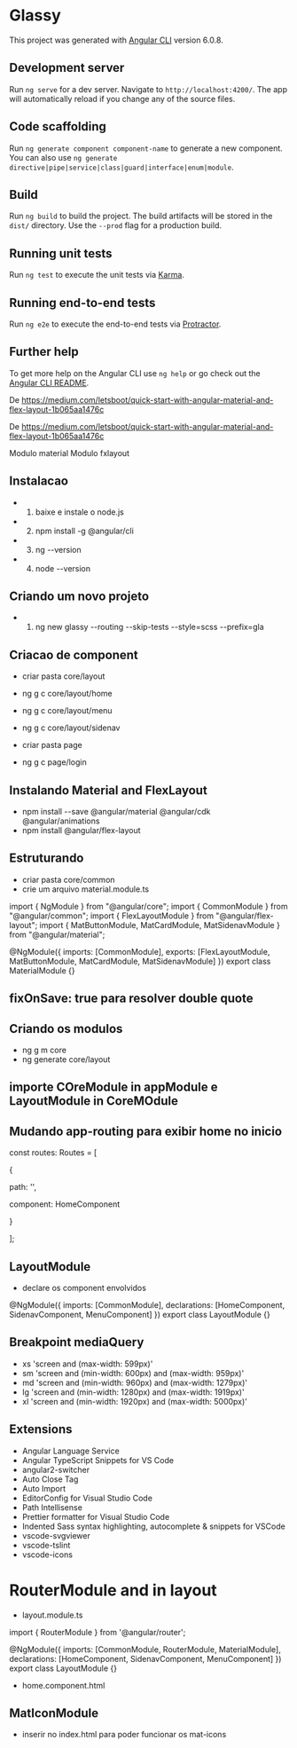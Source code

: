 # Glassy

This project was generated with [Angular CLI](https://github.com/angular/angular-cli) version 6.0.8.

## Development server

Run `ng serve` for a dev server. Navigate to `http://localhost:4200/`. The app will automatically reload if you change any of the source files.

## Code scaffolding

Run `ng generate component component-name` to generate a new component. You can also use `ng generate directive|pipe|service|class|guard|interface|enum|module`.

## Build

Run `ng build` to build the project. The build artifacts will be stored in the `dist/` directory. Use the `--prod` flag for a production build.

## Running unit tests

Run `ng test` to execute the unit tests via [Karma](https://karma-runner.github.io).

## Running end-to-end tests

Run `ng e2e` to execute the end-to-end tests via [Protractor](http://www.protractortest.org/).

## Further help

To get more help on the Angular CLI use `ng help` or go check out the [Angular CLI README](https://github.com/angular/angular-cli/blob/master/README.md).

De <https://medium.com/letsboot/quick-start-with-angular-material-and-flex-layout-1b065aa1476c>

De <https://medium.com/letsboot/quick-start-with-angular-material-and-flex-layout-1b065aa1476c>

Modulo material
Modulo fxlayout

## Instalacao

- 1. baixe e instale o node.js
- 2. npm install -g @angular/cli
- 3. ng --version
- 4. node --version

## Criando um novo projeto

- 1. ng new glassy --routing --skip-tests --style=scss --prefix=gla

## Criacao de component

- criar pasta core/layout

- ng g c core/layout/home
- ng g c core/layout/menu
- ng g c core/layout/sidenav

- criar pasta page
- ng g c page/login

## Instalando Material and FlexLayout

- npm install --save @angular/material @angular/cdk @angular/animations
- npm install @angular/flex-layout

## Estruturando

- criar pasta core/common
- crie um arquivo material.module.ts

import { NgModule } from "@angular/core";
import { CommonModule } from "@angular/common";
import { FlexLayoutModule } from "@angular/flex-layout";
import {
MatButtonModule,
MatCardModule,
MatSidenavModule
} from "@angular/material";

@NgModule({
imports: [CommonModule],
exports: [FlexLayoutModule, MatButtonModule, MatCardModule, MatSidenavModule]
})
export class MaterialModule {}

## fixOnSave: true para resolver double quote

## Criando os modulos

- ng g m core
- ng generate core/layout

## importe COreModule in appModule e LayoutModule in CoreMOdule

## Mudando app-routing para exibir home no inicio

const routes: Routes = [

{

path: '',

component: HomeComponent

}

];

## LayoutModule

- declare os component envolvidos

@NgModule({
imports: [CommonModule],
declarations: [HomeComponent, SidenavComponent, MenuComponent]
})
export class LayoutModule {}

## Breakpoint mediaQuery

- xs 'screen and (max-width: 599px)'
- sm 'screen and (min-width: 600px) and (max-width: 959px)'
- md 'screen and (min-width: 960px) and (max-width: 1279px)'
- lg 'screen and (min-width: 1280px) and (max-width: 1919px)'
- xl 'screen and (min-width: 1920px) and (max-width: 5000px)'

## Extensions

- Angular Language Service
- Angular TypeScript Snippets for VS Code
- angular2-switcher
- Auto Close Tag
- Auto Import
- EditorConfig for Visual Studio Code
- Path Intellisense
- Prettier formatter for Visual Studio Code
- Indented Sass syntax highlighting, autocomplete & snippets for VSCode
- vscode-svgviewer
- vscode-tslint
- vscode-icons

# RouterModule and <router-outlet> in layout

- layout.module.ts

import { RouterModule } from '@angular/router';

@NgModule({
imports: [CommonModule, RouterModule, MaterialModule],
declarations: [HomeComponent, SidenavComponent, MenuComponent]
})
export class LayoutModule {}

- home.component.html
  <div class="example-flex">
    <router-outlet></router-outlet>
  </div>

## MatIconModule

- inserir <link href="https://fonts.googleapis.com/icon?family=Material+Icons" rel="stylesheet"/> no index.html para poder funcionar os mat-icons
